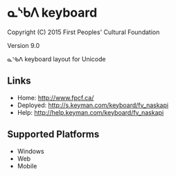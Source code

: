 ᓇᔅᑲᐱ keyboard
======================

Copyright (C) 2015 First Peoples' Cultural Foundation

Version 9.0

ᓇᔅᑲᐱ keyboard layout for Unicode

Links
-----

 * Home:     <http://www.fpcf.ca/>
 * Deployed: <http://s.keyman.com/keyboard/fv_naskapi>
 * Help:     <http://help.keyman.com/keyboard/fv_naskapi>
 
Supported Platforms
-------------------

 * Windows
 * Web
 * Mobile
